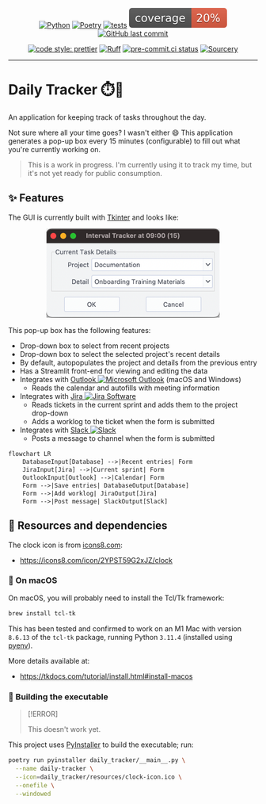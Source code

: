 <div align="center">

[![Python](https://img.shields.io/badge/Python-3.11-blue.svg)](https://www.python.org/downloads/release/python-3110/)
[![Poetry](https://img.shields.io/endpoint?url=https://python-poetry.org/badge/v0.json)](https://python-poetry.org/)
[![tests](https://github.com/Bilbottom/daily-tracker/actions/workflows/tests.yaml/badge.svg)](https://github.com/Bilbottom/daily-tracker/actions/workflows/tests.yaml)
[![coverage](coverage.svg)](https://github.com/dbrgn/coverage-badge)
[![GitHub last commit](https://img.shields.io/github/last-commit/Bilbottom/daily-tracker)](https://shields.io/)

[![code style: prettier](https://img.shields.io/badge/code_style-prettier-ff69b4.svg?style=flat-square)](https://github.com/prettier/prettier)
[![Ruff](https://img.shields.io/endpoint?url=https://raw.githubusercontent.com/astral-sh/ruff/main/assets/badge/v2.json)](https://github.com/astral-sh/ruff)
[![pre-commit.ci status](https://results.pre-commit.ci/badge/github/Bilbottom/daily-tracker/main.svg)](https://results.pre-commit.ci/latest/github/Bilbottom/daily-tracker/main)
[![Sourcery](https://img.shields.io/badge/Sourcery-enabled-brightgreen)](https://sourcery.ai)

</div>

---

# Daily Tracker ⏱️📝

An application for keeping track of tasks throughout the day.

Not sure where all your time goes? I wasn't either 😄 This application generates a pop-up box every 15 minutes (configurable) to fill out what you're currently working on.

> This is a work in progress. I'm currently using it to track my time, but it's not yet ready for public consumption.

## ✨ Features

The GUI is currently built with [Tkinter](https://docs.python.org/3/library/tkinter.html) and looks like:

<div align="center">
    <img src="tracker-form-tkinter.png" width=350 alt="tkinter-form" />
</div>

This pop-up box has the following features:

- Drop-down box to select from recent projects
- Drop-down box to select the selected project's recent details
- By default, autopopulates the project and details from the previous entry
- Has a Streamlit front-end for viewing and editing the data
- Integrates with [Outlook <img alt="Microsoft Outlook" height="14px" src="https://outlook.live.com/favicon.ico"/>](https://outlook.live.com/owa/) (macOS and Windows)
  - Reads the calendar and autofills with meeting information
- Integrates with [Jira <img alt="Jira Software" height="12px" src="https://example.atlassian.net/favicon.ico">](https://www.atlassian.com/software/jira)
  - Reads tickets in the current sprint and adds them to the project drop-down
  - Adds a worklog to the ticket when the form is submitted
- Integrates with [Slack <img alt="Slack" height="12px" src="https://slack.com/favicon.ico"/>](https://slack.com/)
  - Posts a message to channel when the form is submitted

```mermaid
flowchart LR
    DatabaseInput[Database] -->|Recent entries| Form
    JiraInput[Jira] -->|Current sprint| Form
    OutlookInput[Outlook] -->|Calendar| Form
    Form -->|Save entries| DatabaseOutput[Database]
    Form -->|Add worklog| JiraOutput[Jira]
    Form -->|Post message| SlackOutput[Slack]
```

## 🔧 Resources and dependencies

The clock icon is from [icons8.com](https://icons8.com/):

- https://icons8.com/icon/2YPST59G2xJZ/clock

### 🍎 On macOS

On macOS, you will probably need to install the Tcl/Tk framework:

```bash
brew install tcl-tk
```

This has been tested and confirmed to work on an M1 Mac with version `8.6.13` of the `tcl-tk` package, running Python `3.11.4` (installed using [pyenv](https://github.com/pyenv/pyenv)).

More details available at:

- https://tkdocs.com/tutorial/install.html#install-macos

### 💽 Building the executable

> [!ERROR]
>
> This doesn't work yet.

This project uses [PyInstaller](https://www.pyinstaller.org/) to build the executable; run:

```bash
poetry run pyinstaller daily_tracker/__main__.py \
  --name daily-tracker \
  --icon=daily_tracker/resources/clock-icon.ico \
  --onefile \
  --windowed
```
